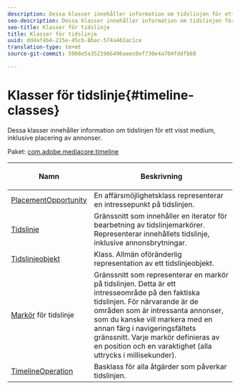 ```yaml
---
description: Dessa klasser innehåller information om tidslinjen för ett visst medium, inklusive placering av annonser.
seo-description: Dessa klasser innehåller information om tidslinjen för ett visst medium, inklusive placering av annonser.
seo-title: Klasser för tidslinje
title: Klasser för tidslinje
uuid: dd4af4b4-215e-45cb-8bac-574a461ac1ce
translation-type: tm+mt
source-git-commit: 5908e5a3521966496aeec0ef730e4a704fddfb68

---
```



# Klasser för tidslinje{#timeline-classes}

Dessa klasser innehåller information om tidslinjen för ett visst medium, inklusive placering av annonser.

Paket: [com.adobe.mediacore.timeline](https://help.adobe.com/en_US/primetime/api/psdk/javadoc_1.4/com/adobe/mediacore/timeline/package-summary.html)

<table frame="all" colsep="1" rowsep="1" id="table_6752E908BA6546549619994A3F7D5F87"> 
 <thead> 
  <tr rowsep="1"> 
   <th colname="1" class="entry"> Namn </th> 
   <th colname="2" class="entry"> <p>Beskrivning </p> </th> 
  </tr> 
 </thead>
 <tbody> 
  <tr rowsep="1"> 
   <td colname="1"><span class="codeph"><a href="https://help.adobe.com/en_US/primetime/api/psdk/javadoc_1.4/com/adobe/mediacore/timeline/PlacementOpportunity.html" format="html" scope="external"> PlacementOpportunity</a></span> </td> 
   <td colname="2"> En affärsmöjlighetsklass representerar en intressepunkt på tidslinjen. </td> 
  </tr> 
  <tr rowsep="1"> 
   <td colname="1"><a href="https://help.adobe.com/en_US/primetime/api/psdk/javadoc_1.4/com/adobe/mediacore/timeline/Timeline.html" format="html" scope="external"> Tidslinje</a> </td> 
   <td colname="2"> Gränssnitt som innehåller en iterator för bearbetning av tidslinjemarkörer. Representerar innehållets tidslinje, inklusive annonsbrytningar. </td> 
  </tr> 
  <tr rowsep="1"> 
   <td colname="1"><span class="codeph"><a href="https://help.adobe.com/en_US/primetime/api/psdk/javadoc_1.4/com/adobe/mediacore/timeline/TimelineItem.html" format="html" scope="external"> Tidslinjeobjekt</a></span> </td> 
   <td colname="2"> Klass. Allmän oföränderlig representation av ett tidslinjeobjekt. </td> 
  </tr> 
  <tr rowsep="1"> 
   <td colname="1"><span class="codeph"><a href="https://help.adobe.com/en_US/primetime/api/psdk/javadoc_1.4/com/adobe/mediacore/timeline/TimelineMarker.html" format="html" scope="external"> Markör</a> för tidslinje </span> </td> 
   <td colname="2"> Gränssnitt som representerar en markör på tidslinjen. Detta är ett intresseområde på den faktiska tidslinjen. För närvarande är de områden som är intressanta annonser, som du kanske vill markera med en annan färg i navigeringsfältets gränssnitt. Varje markör definieras av en position och en varaktighet (alla uttrycks i millisekunder). </td> 
  </tr> 
  <tr rowsep="0"> 
   <td colname="1"><a href="https://help.adobe.com/en_US/primetime/api/psdk/javadoc_1.4/com/adobe/mediacore/timeline/TimelineOperation.html" format="html" scope="external"> TimelineOperation</a> </td> 
   <td colname="2"> Basklass för alla åtgärder som påverkar tidslinjen. </td> 
  </tr> 
 </tbody> 
</table>

